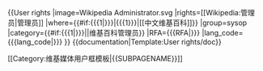{{User rights
|image=Wikipedia Administrator.svg
|rights=[[Wikipedia:管理员|管理员]]
|where={{#if:{{{1|}}}|{{{1}}}|[[中文维基百科]]}}
|group=sysop
|category={{#if:{{{1|}}}||维基百科管理员}}
|RFA={{{RFA|}}}
|lang_code={{{lang_code|}}}
}}<noinclude>
{{documentation|Template:User rights/doc}}

[[Category:维基媒体用户框模板|{{SUBPAGENAME}}]]
</noinclude>